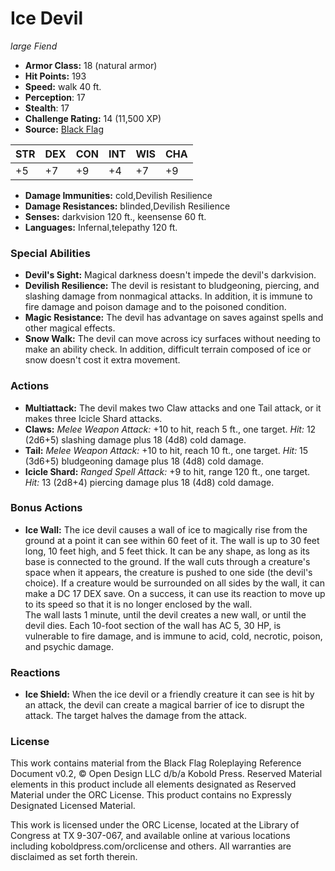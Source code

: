 # Ice Devil

*large* *Fiend*

- **Armor Class:** 18 (natural armor)
- **Hit Points:** 193 
- **Speed:** walk 40 ft.
- **Perception**: 17
- **Stealth**: 17
- **Challenge Rating:** 14 (11,500 XP)
- **Source:** [Black Flag](https://koboldpress.com/kpstore/product/tovrpg-pg-mv/)

| STR | DEX | CON | INT | WIS | CHA |
| --- | --- | --- | --- | --- | --- |
| +5 | +7 | +9 | +4 | +7 | +9 |

- **Damage Immunities:** cold,Devilish Resilience
- **Damage Resistances:** blinded,Devilish Resilience
- **Senses:** darkvision 120 ft., keensense 60 ft.
- **Languages:** Infernal,telepathy 120 ft.

### Special Abilities

- **Devil's Sight:** Magical darkness doesn't impede the devil's darkvision.
- **Devilish Resilience:** The devil is resistant to bludgeoning, piercing, and slashing damage from nonmagical attacks. In addition, it is immune to fire damage and poison damage and to the poisoned condition.
- **Magic Resistance:** The devil has advantage on saves against spells and other magical effects.
- **Snow Walk:** The devil can move across icy surfaces without needing to make an ability check. In addition, difficult terrain composed of ice or snow doesn't cost it extra movement.

### Actions

- **Multiattack:** The devil makes two Claw attacks and one Tail attack, or it makes three Icicle Shard attacks.
- **Claws:** _Melee Weapon Attack:_ +10 to hit, reach 5 ft., one target. _Hit:_ 12 (2d6+5) slashing damage plus 18 (4d8) cold damage.
- **Tail:** _Melee Weapon Attack:_ +10 to hit, reach 10 ft., one target. _Hit:_ 15 (3d6+5) bludgeoning damage plus 18 (4d8) cold damage.
- **Icicle Shard:** _Ranged Spell Attack:_ +9 to hit, range 120 ft., one target. _Hit:_ 13 (2d8+4) piercing damage plus 18 (4d8) cold damage.

### Bonus Actions

- **Ice Wall:** The ice devil causes a wall of ice to magically rise from the ground at a point it can see within 60 feet of it. The wall is up to 30 feet long, 10 feet high, and 5 feet thick. It can be any shape, as long as its base is connected to the ground. If the wall cuts through a creature's space when it appears, the creature is pushed to one side (the devil's choice). If a creature would be surrounded on all sides by the wall, it can make a DC 17 DEX save. On a success, it can use its reaction to move up to its speed so that it is no longer enclosed by the wall.<br>The wall lasts 1 minute, until the devil creates a new wall, or until the devil dies. Each 10-foot section of the wall has AC 5, 30 HP, is vulnerable to fire damage, and is immune to acid, cold, necrotic, poison, and psychic damage.

### Reactions

- **Ice Shield:** When the ice devil or a friendly creature it can see is hit by an attack, the devil can create a magical barrier of ice to disrupt the attack. The target halves the damage from the attack.


### License

This work contains material from the Black Flag Roleplaying Reference Document v0.2, © Open Design LLC d/b/a Kobold Press. Reserved Material elements in this product include all elements designated as Reserved Material under the ORC License. This product contains no Expressly Designated Licensed Material.

This work is licensed under the ORC License, located at the Library of Congress at TX 9-307-067, and available online at various locations including koboldpress.com/orclicense and others. All warranties are disclaimed as set forth therein.
